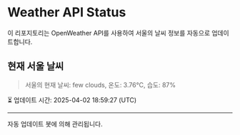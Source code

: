 
# Weather API Status

이 리포지토리는 OpenWeather API를 사용하여 서울의 날씨 정보를 자동으로 업데이트합니다.

## 현재 서울 날씨
> 서울의 현재 날씨: few clouds, 온도: 3.76°C, 습도: 87%

⏳ 업데이트 시간: 2025-04-02 18:59:27 (UTC)

---
자동 업데이트 봇에 의해 관리됩니다.
